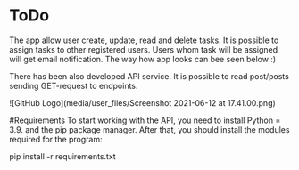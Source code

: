 # ToDo
The app allow user create, update, read and delete tasks. It is possible to
assign tasks to other registered users. Users whom task will be assigned will
get email notification. The way how app looks can bee seen below :)

There has been also developed API service. It is possible to read post/posts
sending GET-request to endpoints.

![GitHub Logo](media/user_files/Screenshot 2021-06-12 at 17.41.00.png)


#Requirements
To start working with the API, you need to install Python = 3.9. and the pip package manager. After that, you should install the modules required for the program:

pip install -r requirements.txt

